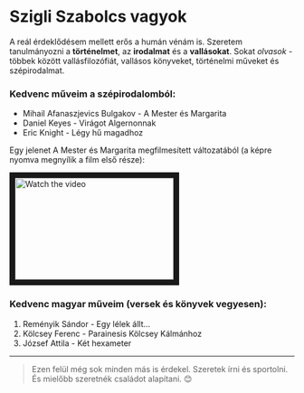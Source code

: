 # Szigli Szabolcs vagyok

A reál érdeklődésem mellett erős a humán vénám is. Szeretem tanulmányozni a **történelmet**, az **irodalmat** és a **vallásokat**. Sokat *olvasok* - többek között vallásfilozófiát, vallásos könyveket, történelmi műveket és szépirodalmat.

### Kedvenc műveim a szépirodalomból:

- Mihail Afanaszjevics Bulgakov - A Mester és Margarita
- Daniel Keyes - Virágot Algernonnak
- Eric Knight - Légy hű magadhoz  

         
Egy jelenet A Mester és Margarita megfilmesített változatából (a képre nyomva megnyílik a film első része):

<a href="https://www.youtube.com/watch?v=-i25M0i98Qg&list=PLU4kI1MEN_MBhULWeA6CCxtTWUoXlBcn6&ab_channel=Sadaa75" target="_blank">
 <img src="https://github.com/Szabolcs888/Short-introduction/blob/main/A%20Mester%20%C3%A9s%20Margarita.jpg" alt="Watch the video" width="280" height="180" border="10" />
</a>


### Kedvenc magyar műveim (versek és könyvek vegyesen):

1. Reményik Sándor - Egy lélek állt... 
2. Kölcsey Ferenc - Parainesis Kölcsey Kálmánhoz    
3. József Attila - Két hexameter 

---

> Ezen felül még sok minden más is érdekel. Szeretek írni és sportolni. És mielőbb szeretnék családot alapítani. :blush:



